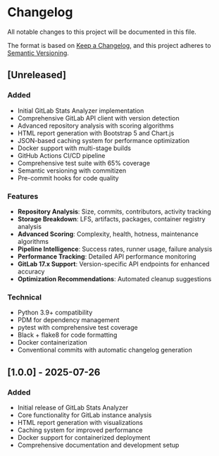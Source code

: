 # Changelog

All notable changes to this project will be documented in this file.

The format is based on [Keep a Changelog](https://keepachangelog.com/en/1.0.0/),
and this project adheres to [Semantic Versioning](https://semver.org/spec/v2.0.0.html).

## [Unreleased]

### Added
- Initial GitLab Stats Analyzer implementation
- Comprehensive GitLab API client with version detection
- Advanced repository analysis with scoring algorithms
- HTML report generation with Bootstrap 5 and Chart.js
- JSON-based caching system for performance optimization
- Docker support with multi-stage builds
- GitHub Actions CI/CD pipeline
- Comprehensive test suite with 65% coverage
- Semantic versioning with commitizen
- Pre-commit hooks for code quality

### Features
- **Repository Analysis**: Size, commits, contributors, activity tracking
- **Storage Breakdown**: LFS, artifacts, packages, container registry analysis
- **Advanced Scoring**: Complexity, health, hotness, maintenance algorithms
- **Pipeline Intelligence**: Success rates, runner usage, failure analysis
- **Performance Tracking**: Detailed API performance monitoring
- **GitLab 17.x Support**: Version-specific API endpoints for enhanced accuracy
- **Optimization Recommendations**: Automated cleanup suggestions

### Technical
- Python 3.9+ compatibility
- PDM for dependency management
- pytest with comprehensive test coverage
- Black + flake8 for code formatting
- Docker containerization
- Conventional commits with automatic changelog generation

## [1.0.0] - 2025-07-26

### Added
- Initial release of GitLab Stats Analyzer
- Core functionality for GitLab instance analysis
- HTML report generation with visualizations
- Caching system for improved performance
- Docker support for containerized deployment
- Comprehensive documentation and development setup